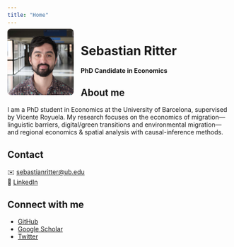 ```yaml
---
title: "Home"
---
```


<!-- Foto flotando a la izquierda y un poquito más arriba -->
<img
  src="/assets/img/profile.jpg"
  alt="Profile photo"
  style="
    float: left;
    width: 150px;
    height: 150px;
    object-fit: cover;
    border-radius: 8px;
    margin: -0.5rem 1rem 1rem 0;
  "
/>

# Sebastian Ritter  
**PhD Candidate in Economics**

## About me

I am a PhD student in Economics at the University of Barcelona, supervised by Vicente Royuela. My research focuses on the economics of migration—linguistic barriers, digital/green transitions and environmental migration—and regional economics & spatial analysis with causal-inference methods.

## Contact

✉️ [sebastianritter@ub.edu](mailto:sebastianritter@ub.edu)  
🔗 [LinkedIn](https://www.linkedin.com/in/sebastian-ritter-85033b100)

## Connect with me

- [GitHub](https://github.com/sebaritterg)  
- [Google Scholar]()  
- [Twitter]()
